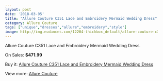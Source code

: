 ```yaml
---
layout: post
date: '2018-03-05'
title: "Allure Couture C351 Lace and Embroidery Mermaid Wedding Dress"
category: Allure Couture
tags: ["unique","dresses","allure","embroidery","style"]
image: http://img.eudances.com/12204-thickbox_default/allure-couture-c351-lace-and-embroidery-mermaid-wedding-dress.jpg
---
```

Allure Couture C351 Lace and Embroidery Mermaid Wedding Dress

On Sales: **$471.99**
<a href="https://www.eudances.com/en/allure-couture/3804-allure-couture-c351-lace-and-embroidery-mermaid-wedding-dress.html"><amp-img layout="responsive" width="600" height="600" src="//img.eudances.com/12204-thickbox_default/allure-couture-c351-lace-and-embroidery-mermaid-wedding-dress.jpg" alt="Allure Couture C351 Lace and Embroidery Mermaid Wedding Dress 0" /></a>
<a href="https://www.eudances.com/en/allure-couture/3804-allure-couture-c351-lace-and-embroidery-mermaid-wedding-dress.html"><amp-img layout="responsive" width="600" height="600" src="//img.eudances.com/12207-thickbox_default/allure-couture-c351-lace-and-embroidery-mermaid-wedding-dress.jpg" alt="Allure Couture C351 Lace and Embroidery Mermaid Wedding Dress 1" /></a>
<a href="https://www.eudances.com/en/allure-couture/3804-allure-couture-c351-lace-and-embroidery-mermaid-wedding-dress.html"><amp-img layout="responsive" width="600" height="600" src="//img.eudances.com/12206-thickbox_default/allure-couture-c351-lace-and-embroidery-mermaid-wedding-dress.jpg" alt="Allure Couture C351 Lace and Embroidery Mermaid Wedding Dress 2" /></a>
<a href="https://www.eudances.com/en/allure-couture/3804-allure-couture-c351-lace-and-embroidery-mermaid-wedding-dress.html"><amp-img layout="responsive" width="600" height="600" src="//img.eudances.com/12205-thickbox_default/allure-couture-c351-lace-and-embroidery-mermaid-wedding-dress.jpg" alt="Allure Couture C351 Lace and Embroidery Mermaid Wedding Dress 3" /></a>

Buy it: [Allure Couture C351 Lace and Embroidery Mermaid Wedding Dress](https://www.eudances.com/en/allure-couture/3804-allure-couture-c351-lace-and-embroidery-mermaid-wedding-dress.html "Allure Couture C351 Lace and Embroidery Mermaid Wedding Dress")

View more: [Allure Couture](https://www.eudances.com/en/37-allure-couture "Allure Couture")
